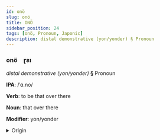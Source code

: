 ```yaml
---
id: onö
slug: onö
title: ONÖ
sidebar_position: 24
tags: [onö, Pronoun, Japonic]
description: distal demonstrative (yon/yonder) § Pronoun
---
```


### onö&emsp;<span kind="abugida">ɽƨı</span>

*distal demonstrative (yon/yonder)* **§** Pronoun

**IPA**: /ˈɑ.no/

**Verb**: to be that over there

**Noun**: that over there

**Modifier**: yon/yonder

<details>
    <summary>Origin</summary>
    Japanese あの ano [a̠no̞]<br/>
    <em>Japonic Language Family</em>
</details>